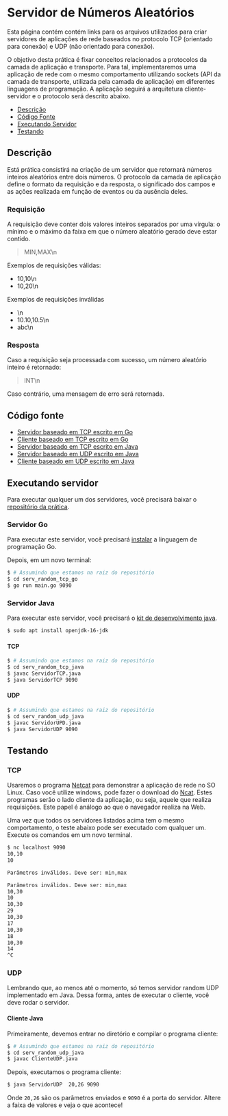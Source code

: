 # Servidor de Números Aleatórios

Esta página contém contém links para os arquivos utilizados para criar servidores de aplicações de rede baseados no protocolo TCP (orientado para conexão) e UDP (não orientado para conexão).

O objetivo desta prática é fixar conceitos relacionados a protocolos da camada de aplicação e transporte. Para tal, implementaremos uma aplicação de rede com o mesmo comportamento utilizando sockets (API da camada de transporte, utilizada pela camada de aplicação) em diferentes linguagens de programação. A aplicação seguirá a arquitetura cliente-servidor e o protocolo será descrito abaixo.

- [Descrição](#descrição)
- [Código Fonte](#código-fonte)
- [Executando Servidor](#executando-servidor)
- [Testando](#testando)

## Descrição

Está prática consistirá na criação de um servidor que retornará números inteiros aleatórios entre dois números. O protocolo da camada de aplicação define o formato da requisição e da resposta, o significado dos campos e as ações realizada em função de eventos ou da ausência deles.

### Requisição

A requisição deve conter dois valores inteiros separados por uma vírgula: o mínimo e o máximo da faixa em que o número aleatório gerado deve estar contido. 

> MIN,MAX\n

Exemplos de requisições válidas:

- 10,10\n
- 10,20\n

Exemplos de requisições inválidas

- \n
- 10.10,10.5\n
- abc\n

### Resposta

Caso a requisição seja processada com sucesso, um número aleatório inteiro é retornado:

> INT\n

Caso contrário, uma mensagem de erro será retornada.

## Código fonte

- [Servidor baseado em TCP escrito em Go](https://github.com/danielfireman-ifal/inrc-pratica/blob/main/serv_random_tcp_go/main.go)
- [Cliente baseado em TCP escrito em Go](https://github.com/danielfireman-ifal/inrc-pratica/blob/main/client_random_tcp_go/main.go)
- [Servidor baseado em TCP escrito em Java](https://github.com/danielfireman-ifal/inrc-pratica/blob/main/serv_random_tcp_java/ServidorTCP.java)
- [Servidor baseado em UDP escrito em Java](https://github.com/danielfireman-ifal/inrc-pratica/blob/main/serv_random_udp_java/ServidorUDP.java)
- [Cliente baseado em UDP escrito em Java](https://github.com/danielfireman-ifal/inrc-pratica/blob/main/serv_random_udp_java/ClienteUDP.java)

## Executando servidor

Para executar qualquer um dos servidores, você precisará baixar o [repositório da prática](https://github.com/danielfireman-ifal/inrc-pratica).


### Servidor Go

Para executar este servidor, você precisará [instalar](https://www.alura.com.br/conteudo/golang#:~:text=Se%20queremos%20aprender%20a%20trabalhar,para%20o%20nosso%20sistema%20operacional.) a linguagem de programação Go.

Depois, em um novo terminal:
```sh
$ # Assumindo que estamos na raiz do repositório
$ cd serv_random_tcp_go
$ go run main.go 9090
```

### Servidor Java

Para executar este servidor, você precisará o [kit de desenvolvimento java](https://www.java.com/pt-BR/download/help/develop.html).

```sh
$ sudo apt install openjdk-16-jdk
```

#### TCP

```sh
$ # Assumindo que estamos na raiz do repositório
$ cd serv_random_tcp_java
$ javac ServidorTCP.java
$ java ServidorTCP 9090
```

#### UDP

```sh
$ # Assumindo que estamos na raiz do repositório
$ cd serv_random_udp_java
$ javac ServidorUPD.java
$ java ServidorUDP 9090
```

## Testando

### TCP

Usaremos o programa [Netcat](https://pt.wikipedia.org/wiki/Netcat) para demonstrar a aplicação de rede no SO Linux. Caso você utilize windows, pode fazer o download do [Ncat](https://nmap.org/npcap/#download). Estes programas serão o lado cliente da aplicação, ou seja, aquele que realiza requisições. Este papel é análogo ao que o navegador realiza na Web. 

Uma vez que todos os servidores listados acima tem o mesmo comportamento, o teste abaixo pode ser executado com qualquer um. Execute os comandos em um novo terminal.

```sh
$ nc localhost 9090
10,10
10

Parâmetros inválidos. Deve ser: min,max

Parâmetros inválidos. Deve ser: min,max
10,30
10
10,30
29
10,30
17
10,30
18
10,30
14
^C
```

### UDP

Lembrando que, ao menos até o momento, só temos servidor random UDP implementado em Java. Dessa forma, antes de executar o cliente, você deve rodar o servidor.

#### Cliente Java

Primeiramente, devemos entrar no diretório e compilar o programa cliente:
```sh
$ # Assumindo que estamos na raiz do repositório
$ cd serv_random_udp_java
$ javac ClienteUDP.java
```

Depois, executamos o programa cliente:

```sh
$ java ServidorUDP  20,26 9090
```

Onde `20,26` são os parâmetros enviados e `9090` é a porta do servidor. Altere a faixa de valores e veja o que acontece!
